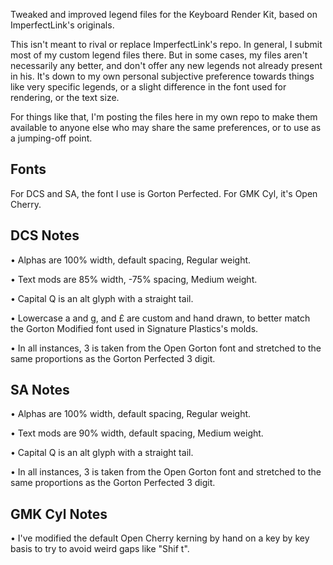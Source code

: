Tweaked and improved legend files for the Keyboard Render Kit, based on ImperfectLink's originals. 

This isn't meant to rival or replace ImperfectLink's repo. In general, I submit most of my custom legend files there. But in some cases, my files aren't necessarily any better, and don't offer any new legends not already present in his. It's down to my own personal subjective preference towards things like very specific legends, or a slight difference in the font used for rendering, or the text size. 

For things like that, I'm posting the files here in my own repo to make them available to anyone else who may share the same preferences, or to use as a jumping-off point.



## Fonts

For DCS and SA, the font I use is Gorton Perfected. For GMK Cyl, it's Open Cherry.



## DCS Notes

• Alphas are 100% width, default spacing, Regular weight.

• Text mods are 85% width, -75% spacing, Medium weight.

• Capital Q is an alt glyph with a straight tail.

• Lowercase a and g, and £ are custom and hand drawn, to better match the Gorton Modified font used in Signature Plastics's molds.

• In all instances, 3 is taken from the Open Gorton font and stretched to the same proportions as the Gorton Perfected 3 digit.



## SA Notes

• Alphas are 100% width, default spacing, Regular weight.

• Text mods are 90% width, default spacing, Medium weight.

• Capital Q is an alt glyph with a straight tail.

• In all instances, 3 is taken from the Open Gorton font and stretched to the same proportions as the Gorton Perfected 3 digit.



## GMK Cyl Notes

• I've modified the default Open Cherry kerning by hand on a key by key basis to try to avoid weird gaps like "Shif t".
